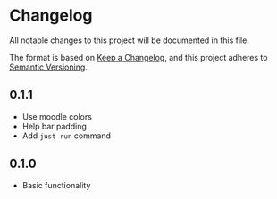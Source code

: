 # Changelog

All notable changes to this project will be documented in this file.

The format is based on [Keep a Changelog](https://keepachangelog.com), and this project adheres to
[Semantic Versioning](https://semver.org).

## 0.1.1

- Use moodle colors
- Help bar padding
- Add `just run` command

## 0.1.0

- Basic functionality
